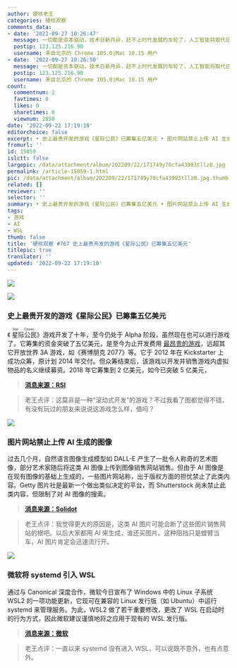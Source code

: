 ```yaml
---
author: 硬核老王
categories: 硬核观察
comments_data:
- date: '2022-09-27 10:26:47'
  message: 一切都是资本驱动，技术日新月异，赶不上时代发展的车轮了，人工智能将取代日常繁琐
  postip: 123.125.216.90
  username: 来自北京的 Chrome 105.0|Mac 10.15 用户
- date: '2022-09-27 10:26:50'
  message: 一切都是资本驱动，技术日新月异，赶不上时代发展的车轮了，人工智能将取代日常繁琐
  postip: 123.125.216.90
  username: 来自北京的 Chrome 105.0|Mac 10.15 用户
count:
  commentnum: 2
  favtimes: 0
  likes: 0
  sharetimes: 0
  viewnum: 2850
date: '2022-09-22 17:19:10'
editorchoice: false
excerpt: • 史上最贵开发的游戏《星际公民》已筹集五亿美元 • 图片网站禁止上传 AI 生成的图像 • 微软将 systemd 引入 WSL
fromurl: ''
id: 15059
islctt: false
largepic: /data/attachment/album/202209/22/171749y70cfa43993tllz0.jpg
permalink: /article-15059-1.html
pic: /data/attachment/album/202209/22/171749y70cfa43993tllz0.jpg.thumb.jpg
related: []
reviewer: ''
selector: ''
summary: • 史上最贵开发的游戏《星际公民》已筹集五亿美元 • 图片网站禁止上传 AI 生成的图像 • 微软将 systemd 引入 WSL
tags:
- 游戏
- AI
- WSL
thumb: false
title: '硬核观察 #767 史上最贵开发的游戏《星际公民》已筹集五亿美元'
titlepic: true
translator: ''
updated: '2022-09-22 17:19:10'
---
```


![](/data/attachment/album/202209/22/171749y70cfa43993tllz0.jpg)


![](/data/attachment/album/202209/22/171757buxf9w89m8blmizk.jpg)


### 史上最贵开发的游戏《星际公民》已筹集五亿美元


《<ruby> 星际公民 <rt>  Star Citizen </rt></ruby>》游戏开发了十年，至今仍处于 Alpha 阶段，虽然现在也可以进行游戏了。它筹集的资金突破了五亿美元，是至今为止开发费用 [最昂贵的游戏](https://en.wikipedia.org/wiki/List_of_most_expensive_video_games_to_develop)，远超其它开放世界 3A 游戏，如《赛博朋克 2077》等。它于 2012 年在 Kickstarter 上成功众筹，原计划 2014 年交付。但众筹结束后，该游戏以开发并销售游戏内虚拟物品的名义继续募资。2018 年它筹集到 2 亿美元，如今已突破 5 亿美元，



> 
> **[消息来源：RSI](https://robertsspaceindustries.com/funding-goals)**
> 
> 
> 



> 
> 老王点评：这莫非是一种“滚动式开发”的游戏？不过我看了图都觉得不错，有没有玩过的朋友来说说这游戏怎么样，值吗？
> 
> 
> 


![](/data/attachment/album/202209/22/171815u0xddkd3e7qxjkqb.jpg)


### 图片网站禁止上传 AI 生成的图像


过去几个月，自然语言图像生成模型如 DALL-E 产生了一批令人称奇的艺术图像，部分艺术家随后将这类 AI 图像上传到图像销售网站销售。但由于 AI 图像是在现有图像的基础上生成的，一些图片网站称，出于版权方面的担忧禁止了此类内容。Getty 图片社是最新一个做出类似决定的平台，而 Shutterstock 尚未禁止此类内容，但限制了对 AI 图像的搜索。



> 
> **[消息来源：Solidot](https://www.solidot.org/story?sid=72843)**
> 
> 
> 



> 
> 老王点评：我觉得更大的原因是，这类 AI 图片可能会断了这些图片销售网站的根吧。以后大家都用 AI 来生成，谁还买图片。这种阻挡只是螳臂当车，AI 图片肯定会迅速流行开。
> 
> 
> 


![](/data/attachment/album/202209/22/171829fqnfkq4u7ur0z8qc.jpg)


### 微软将 systemd 引入 WSL


通过与 Canonical 深度合作，微软今日宣布了 Windows 中的 Linux 子系统 WSL2 的一项功能更新，它现可在兼容的 Linux 发行版（如 Ubuntu）中运行 systemd 来管理服务。为此，WSL2 做了若干重要修改，更改了 WSL 在启动时的行为方式，因此微软建议谨慎地将之应用于现有的 WSL 发行版。



> 
> **[消息来源：微软](https://devblogs.microsoft.com/commandline/systemd-support-is-now-available-in-wsl/)**
> 
> 
> 



> 
> 老王点评：一直以来 systemd 没有进入 WSL，可以说既不意外，也有点意外。
> 
> 
>